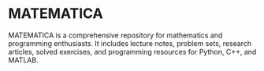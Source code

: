 # MATEMATICA
MATEMATICA is a comprehensive repository for mathematics and programming enthusiasts. It includes lecture notes, problem sets, research articles, solved exercises, and programming resources for Python, C++, and MATLAB.
